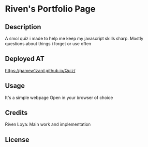 # Riven's Portfolio Page

## Description

A smol quiz i made to help me keep my javascript skills sharp.
Mostly questions about things i forget or use often

## Deployed AT

https://gamew1zard.github.io/Quiz/

## Usage

It's a simple webpage Open in your browser of choice

## Credits

Riven Loya: Main work and implementation


## License



